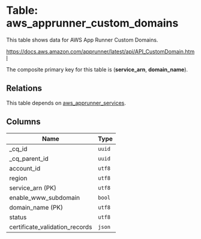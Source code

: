 # Table: aws_apprunner_custom_domains

This table shows data for AWS App Runner Custom Domains.

https://docs.aws.amazon.com/apprunner/latest/api/API_CustomDomain.html

The composite primary key for this table is (**service_arn**, **domain_name**).

## Relations

This table depends on [aws_apprunner_services](aws_apprunner_services.md).

## Columns

| Name          | Type          |
| ------------- | ------------- |
|_cq_id|`uuid`|
|_cq_parent_id|`uuid`|
|account_id|`utf8`|
|region|`utf8`|
|service_arn (PK)|`utf8`|
|enable_www_subdomain|`bool`|
|domain_name (PK)|`utf8`|
|status|`utf8`|
|certificate_validation_records|`json`|